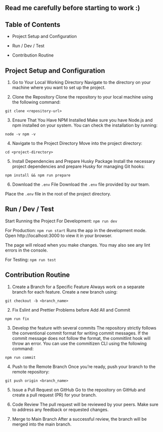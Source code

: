 ## Read me carefully before starting to work :)

## Table of Contents
- Project Setup and Configuration

- Run / Dev / Test

- Contribution Routine

 

## Project Setup and Configuration
1. Go to Your Local Working Directory
Navigate to the directory on your machine where you want to set up the project.

2. Clone the Repository
Clone the repository to your local machine using the following command:

`git clone <repository-url>`

3. Ensure That You Have NPM Installed
Make sure you have Node.js and npm installed on your system. You can check the installation by running:

`node -v npm -v`

4. Navigate to the Project Directory
Move into the project directory:

`cd <project-directory>`

5. Install Dependencies and Prepare Husky Package
Install the necessary project dependencies and prepare Husky for managing Git hooks:

`npm install && npm run prepare`

6. Download the `.env` File
Download the `.env` file provided by our team.

Place the `.env` file in the root of the project directory.

 

## Run / Dev / Test
Start Running the Project
For Development:
`npm run dev`

For Production:
`npm run start`
Runs the app in the development mode.
Open http://localhost:3000 to view it in your browser.

The page will reload when you make changes.
You may also see any lint errors in the console.

For Testing:
`npm run test`

 

## Contribution Routine
1. Create a Branch for a Specific Feature
Always work on a separate branch for each feature. Create a new branch using:

`git checkout -b <branch_name>`

2. Fix Eslint and Prettier Problems before Add All and Commit

`npm run fix`

3. Develop the feature with several commits
The repository strictly follows the conventional commit format for writing commit messages. If the commit message does not follow the format, the commitlint hook will throw an error. You can use the commitizen CLI using the following command:

`npm run commit`

4. Push to the Remote Branch
Once you’re ready, push your branch to the remote repository:

`git push origin <branch_name>`

5. Issue a Pull Request on GitHub
Go to the repository on GitHub and create a pull request (PR) for your branch.

6. Code Review
The pull request will be reviewed by your peers. Make sure to address any feedback or requested changes.

7. Merge to Main Branch
After a successful review, the branch will be merged into the main branch.

 


